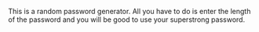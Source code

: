 This is a random password generator. All you have to do is enter the length of the password and you will be good to use your superstrong password.
